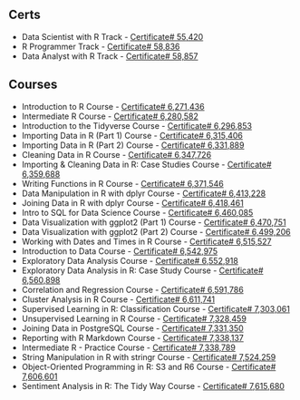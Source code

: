 ## Certs
* Data Scientist with R Track - [Certificate# 55,420](https://www.datacamp.com/statement-of-accomplishment/track/a44af56c59962942a89443d9368fa37f7db07dbd)
* R Programmer Track - [Certificate# 58,836]( https://www.datacamp.com/statement-of-accomplishment/track/f8023cb375d5d0b20deec87334cae3e9c741feb8)
* Data Analyst with R Track - [Certificate# 58,857]( https://www.datacamp.com/statement-of-accomplishment/track/b7255dc14ecee9aefccd9db7b2e5643c47bc9ab2)
## Courses
* Introduction to R Course - [Certificate# 6,271,436](https://www.datacamp.com/statement-of-accomplishment/course/84ea12c5c0199b5c256fafe5267667b6ae5eb0a6)
* Intermediate R Course - [Certificate# 6,280,582](https://www.datacamp.com/statement-of-accomplishment/course/720af503e12b02789f5094d27bf81ef6b33326c3)
* Introduction to the Tidyverse Course - [Certificate# 6,296,853](https://www.datacamp.com/statement-of-accomplishment/course/33c5e7ccb307117a86ba4cb23643c490c8edb97a)
* Importing Data in R (Part 1) Course - [Certificate# 6,315,406](https://www.datacamp.com/statement-of-accomplishment/course/0e71451822948b5a3e1ee96e741a6c7e44c90c52)
* Importing Data in R (Part 2) Course - [Certificate# 6,331,889](https://www.datacamp.com/statement-of-accomplishment/course/f8fb3cd0cc100ed6832f1d8be67c769859a33c38)
* Cleaning Data in R Course - [Certificate# 6,347,726](https://www.datacamp.com/statement-of-accomplishment/course/c1afcd02f3a0618d67969e7d1c828646658a8aa4)
* Importing & Cleaning Data in R: Case Studies Course - [Certificate# 6,359,688](https://www.datacamp.com/statement-of-accomplishment/course/b6535043213036ac450ed2323f38da25b2ed7834)
* Writing Functions in R Course - [Certificate# 6,371,546](https://www.datacamp.com/statement-of-accomplishment/course/5b8325c55a630b36b1f58b5677d587b3e253f129)
* Data Manipulation in R with dplyr Course - [Certificate# 6,413,228](https://www.datacamp.com/statement-of-accomplishment/course/8aa93bab2a1d446ae00b04fa1bf30e2b6364134b)
* Joining Data in R with dplyr Course - [Certificate# 6,418,461](https://www.datacamp.com/statement-of-accomplishment/course/feacf4ba067798a9d712fb74b96c07040c7e3821)
* Intro to SQL for Data Science Course - [Certificate# 6,460,085](https://www.datacamp.com/statement-of-accomplishment/course/7029127014889175555815fb8f4112301dd03a87)
* Data Visualization with ggplot2 (Part 1) Course - [Certificate# 6,470,751](https://www.datacamp.com/statement-of-accomplishment/course/809b125a294fd6a06e4ba7ec2055815cf571c50d)
* Data Visualization with ggplot2 (Part 2) Course - [Certificate# 6,499,206](https://www.datacamp.com/statement-of-accomplishment/course/f873dd35b2b9a634cf44f43cb2547bbde4eeb317)
* Working with Dates and Times in R Course - [Certificate# 6,515,527](https://www.datacamp.com/statement-of-accomplishment/course/931579ab98e291d880a2fe77bef530e035b8c4cc)
* Introduction to Data Course - [Certificate# 6,542,975](https://www.datacamp.com/statement-of-accomplishment/course/c34b5ed70b0f391489a7f519014e534070c945ce)
* Exploratory Data Analysis Course - [Certificate# 6,552,918](https://www.datacamp.com/statement-of-accomplishment/course/db1d5ff20df7e3b94ad8404735f9db4a9a44fffd)
* Exploratory Data Analysis in R: Case Study Course - [Certificate# 6,560,898](https://www.datacamp.com/statement-of-accomplishment/course/27c434a705220badb1e43c16012d341464d8a39a)
* Correlation and Regression Course - [Certificate# 6,591,786](https://www.datacamp.com/statement-of-accomplishment/course/e68b85ff0f4387f5796a39e73ce55c91c629e56d)
* Cluster Analysis in R Course - [Certificate# 6,611,741](https://www.datacamp.com/statement-of-accomplishment/course/b03193e085ba2f0b08a0ef4832dc1f89fd7f5458)
* Supervised Learning in R: Classification Course - [Certificate# 7,303,061](https://www.datacamp.com/statement-of-accomplishment/course/25a080cb684cb9437a58c4d9712224d450fd6a8f)
* Unsupervised Learning in R Course - [Certificate# 7,328,459](https://www.datacamp.com/statement-of-accomplishment/course/d8bf3d44a165986765c44c074ac6218a3ac734f7)
* Joining Data in PostgreSQL Course - [Certificate# 7,331,350](https://www.datacamp.com/statement-of-accomplishment/course/6466e48d9d20340e972c41d96b4616402e5774b4)
* Reporting with R Markdown Course - [Certificate# 7,338,137](https://www.datacamp.com/statement-of-accomplishment/course/86460884270835a6333b9ec45c2a7d4f7ea7ea34)
* Intermediate R - Practice Course - [Certificate# 7,338,789](https://www.datacamp.com/statement-of-accomplishment/course/10e0b856cf29499c0efbc8197aa047ded4b5cb96)
* String Manipulation in R with stringr Course - [Certificate# 7,524,259](https://www.datacamp.com/statement-of-accomplishment/course/c42373e39912ab528acf4df6d8179446df44055f)
* Object-Oriented Programming in R: S3 and R6 Course - [Certificate# 7,606,601](https://www.datacamp.com/statement-of-accomplishment/course/241ff2ca22014081166c37ca0ab48305a842024e)
* Sentiment Analysis in R: The Tidy Way Course - [Certificate# 7,615,680](https://www.datacamp.com/statement-of-accomplishment/course/e8de92399ac1de746fcf47b7f3b652c554bfe930)







































